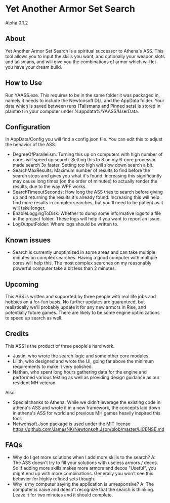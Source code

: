 # Yet Another Armor Set Search
Alpha 0.1.2

## About
Yet Another Armor Set Search is a spiritual successor to Athena's ASS. This tool allows you to input the skills you want, and optionally your weapon slots and talismans, and will give you the combinations of armor which will let you have your dream build.

## How to Use
Run YAASS.exe. This requires to be in the same folder it was packaged in, namely it needs to include the Newtonsoft DLL and the AppData folder.
Your data which is saved between runs (Talismans and Pinned sets) is stored in plaintext in your computer under %appdata%/YAASS/UserData.

## Configuration
In AppData/Config you will find a config.json file. You can edit this to adjust the behavior of the ASS.
- DegreeOfParallelism: Turning this up on computers with high number of cores will speed up search. Setting this to 8 on my 6-core processor made search 3x faster. Setting too high will slow down search a bit.
- SearchMaxResults: Maximum number of results to find before the search stops and gives you what it's found. Increasing this significantly may cause long times (on the order of minutes) to actually render the results, due to the way WPF works.
- SearchTimeoutSeconds: How long the ASS tries to search before giving up and returning the results it's already found. Increasing this will help find more results in complex searches, but you'll need to be patient as it will take longer.
- EnableLoggingToDisk: Whether to dump some informative logs to a file in the project folder. These logs will help if you want to report an issue.
- LogOutputFolder: Where logs should be written to.

## Known issues
- Search is currently unoptimized in some areas and can take multiple minutes on complex searches. Having a good computer with multiple cores will help this. The most complex searches on my reasonably powerful computer take a bit less than 2 minutes.

## Upcoming
This ASS is written and supported by three people with real life jobs and hobbies on a for-fun basis. No further updates are guaranteed, but realistically we'll probably update it for any new armors in Rise, and potentially future games. There are likely to be some engine optimizations to speed up search as well.

## Credits
This ASS is the product of three people's hard work.
- Justin, who wrote the search logic and some other core modules.
- Lilith, who designed and wrote the UI, going far above the minimum requirements to make it very polished.
- Nathan, who spent long hours gathering data for the engine and performed various testing as well as providing design guidance as our resident MH veteran.

Also:
- Special thanks to Athena. While we didn't leverage the existing code in athena's ASS and wrote it in a new framework, the concepts laid down in athena's ASS for world and previous MH games heavily inspired this tool.
- Netwonsoft.Json package is used under the MIT license https://github.com/JamesNK/Newtonsoft.Json/blob/master/LICENSE.md

## FAQs
- Why do I get more solutions when I add more skills to the search? A: The ASS doesn't try to fill your solutions with useless armors / decos. So if adding more skills makes more armors and decos "Useful", you might end up with more combinations. Generally you won't see this behavior for highly refined sets though.
- Why is my computer saying the application is unresponsive? A: The computer is naive and doesn't recognize that the search is thinking. Leave it for two minutes and it should complete.
